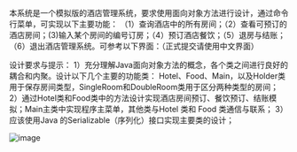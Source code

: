 本系统是一个模拟版的酒店管理系统，要求使用面向对象方法进行设计，通过命令行菜单，可实现以下主要功能：
（1）查询酒店中的所有房间；（2）查看可预订的酒店房间；(3)输入某个房间的编号订房；（4）预订酒店餐饮；（5）退房与结账；（6）退出酒店管理系统。可参考以下界面：（正式提交请使用中文界面）
 
设计要求与提示：
1）充分理解Java面向对象方法的概念，各个类之间进行良好的耦合和内聚。设计以下几个主要的功能类： Hotel、Food、Main，以及Holder类用于保存房间类型，SingleRoom和DoubleRoom类用于区分两种类型的房间；
2）通过Hotel类和Food类中的方法设计实现酒店房间预订、餐饮预订、结账模拟；Main主类中实现程序主菜单，其他类与Hotel 类和 Food 类通信与联系；
3）应该使用Java 的Serializable（序列化）接口实现主要类的设计；

![image](https://github.com/user-attachments/assets/542bbbfe-4197-4dae-8459-22a7a7038b77)
